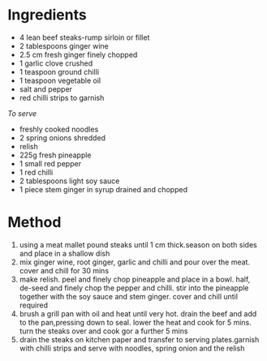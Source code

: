 # Ingredients

-   4 lean beef steaks-rump sirloin or fillet
-   2 tablespoons ginger wine
-   2.5 cm fresh ginger finely chopped
-   1 garlic clove crushed
-   1 teaspoon ground chilli
-   1 teaspoon vegetable oil
-   salt and pepper
-   red chilli strips to garnish

*To serve*

-   freshly cooked noodles
-   2 spring onions shredded
-   relish
-   225g fresh pineapple
-   1 small red pepper
-   1 red chilli
-   2 tablespoons light soy sauce
-   1 piece stem ginger in syrup drained and chopped

# Method

1.  using a meat mallet pound steaks until 1 cm thick.season on both sides and place in a shallow dish
2.  mix ginger wine, root ginger, garlic and chilli and pour over the meat. cover and chill for 30 mins
3.  make relish. peel and finely chop pineapple and place in a bowl. half, de-seed and finely chop the pepper and chilli. stir into the pineapple together with the soy sauce and stem ginger. cover and chill until required
4.  brush a grill pan with oil and heat until very hot. drain the beef and add to the pan,pressing down to seal. lower the heat and cook for 5 mins. turn the steaks over and cook gor a further 5 mins
5.  drain the steaks on kitchen paper and transfer to serving plates.garnish with chilli strips and serve with noodles, spring onion and the relish

